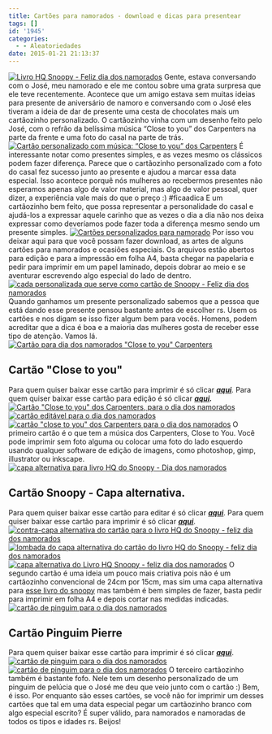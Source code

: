 ```yaml
---
title: Cartões para namorados - download e dicas para presentear
tags: []
id: '1945'
categories:
  - - Aleatoriedades
date: 2015-01-21 21:13:37
---
```


[![Livro HQ Snoopy - Feliz dia dos namorados](/images/2015/01/DSCN0141.jpg)](/images/2015/01/DSCN0141.jpg) Gente, estava conversando com o José, meu namorado e ele me contou sobre uma grata surpresa que ele teve recentemente. Acontece que um amigo estava sem muitas ideias para presente de aniversário de namoro e conversando com o José eles tiveram a ideia de dar de presente uma cesta de chocolates mais um cartãozinho personalizado. O cartãozinho vinha com um desenho feito pelo José, com o refrão da belíssima música “Close to you” dos Carpenters na parte da frente e uma foto do casal na parte de trás. [![Cartão personalizado com música: “Close to you” dos Carpenters](/images/2015/01/DSCN0127.jpg)](/images/2015/01/DSCN0127.jpg) É interessante notar como presentes simples, e as vezes mesmo os clássicos podem fazer diferença. Parece que o cartãozinho personalizado com a foto do casal fez sucesso junto ao presente e ajudou a marcar essa data especial. Isso acontece porquê nós mulheres ao recebermos presentes não esperamos apenas algo de valor material, mas algo de valor pessoal, quer dizer, a experiência vale mais do que o preço :) #ficaadica E um cartãozinho bem feito, que possa representar a personalidade do casal e ajudá-los a expressar aquele carinho que as vezes o dia a dia não nos deixa expressar como deveríamos pode fazer toda a diferença mesmo sendo um presente simples. [![Cartões personalizados para namorado](/images/2015/01/DSCN0121.jpg)](/images/2015/01/DSCN0121.jpg) Por isso vou deixar aqui para que você possam fazer download, as artes de alguns cartões para namorados e ocasiões especiais. Os arquivos estão abertos para edição e para a impressão em folha A4, basta chegar na papelaria e pedir para imprimir em um papel laminado, depois dobrar ao meio e se aventurar escrevendo algo especial do lado de dentro. [![cada personalizada que serve como cartão de Snoopy - Feliz dia dos namorados](/images/2015/01/DSCN0138.jpg)](/images/2015/01/DSCN0138.jpg) Quando ganhamos um presente personalizado sabemos que a pessoa que está dando esse presente pensou bastante antes de escolher rs. Usem os cartões e nos digam se isso fizer algum bem para vocês. Homens, podem acreditar que a dica é boa e a maioria das mulheres gosta de receber esse tipo de atenção. Vamos lá. [![Cartão para dia dos namorados "Close to you" Carpenters ](/images/2015/01/DSCN0123.jpg)](/images/2015/01/DSCN0123.jpg)

## **Cartão "Close to you"**

Para quem quiser baixar esse cartão para imprimir é só clicar _[**aqui**](/images/2015/01/cartao-close-to-you.png%20 "aqui")._ Para quem quiser baixar esse cartão para edição é só clicar **_[aqui](/images/2015/01/cartao-close-to-you.svg_.zip%20 "aqui")._** [![Cartão "Close to you" dos Carpenters, para o dia dos namorados](/images/2015/01/DSCN0124.jpg)](/images/2015/01/DSCN0124.jpg) [![cartão editável para o dia dos namorados ](/images/2015/01/DSCN0125.jpg)](/images/2015/01/DSCN0125.jpg) [![cartão "close to you" dos Carpenters para o dia dos namorados ](/images/2015/01/DSCN0130.jpg)](/images/2015/01/DSCN0130.jpg) O primeiro cartão é o que tem a música dos Carpenters, Close to You. Você pode imprimir sem foto alguma ou colocar uma foto do lado esquerdo usando qualquer software de edição de imagens, como photoshop, gimp, illustrator ou inkscape. [![capa alternativa para livro HQ do Snoopy - Dia dos namorados](/images/2015/01/DSCN0131.jpg)](/images/2015/01/DSCN0131.jpg)

## **Cartão Snoopy - Capa alternativa.**

Para quem quiser baixar esse cartão para editar é só clicar [_**aqui**_](/images/2015/01/cartao-snoopy.svg_.zip%20 "aqui"). Para quem quiser baixar esse cartão para imprimir é só clicar [_**aqui**_](/images/2015/01/cartao-snoopy.png%20 "aqui"). [![contra-capa alternativa do cartão para o livro HQ do Snoopy - feliz dia dos namorados](/images/2015/01/DSCN0132.jpg)](/images/2015/01/DSCN0132.jpg) [![lombada do capa alternativa do cartão do livro HQ do Snoopy - feliz dia dos namorados](/images/2015/01/DSCN0137.jpg)](/images/2015/01/DSCN0137.jpg) [![capa alternativa do Livro HQ Snoopy - feliz dia dos namorados](/images/2015/01/DSCN0139.jpg)](/images/2015/01/DSCN0139.jpg) O segundo cartão é uma ideia um pouco mais criativa pois não é um cartãozinho convencional de 24cm por 15cm, mas sim uma capa alternativa para [esse livro do snoopy](http://www.submarino.com.br/produto/5941909/livro-snoopy-feliz-dia-dos-namorados-) mas também é bem simples de fazer, basta pedir para imprimir em folha A4 e depois cortar nas medidas indicadas. [![cartão de pinguim para o dia dos namorados](/images/2015/01/DSCN0119.jpg)](/images/2015/01/DSCN0119.jpg)

## **Cartão Pinguim Pierre**

Para quem quiser baixar esse cartão para imprimir é só clicar [**_aqui_**](/images/2014/12/cartao-pierre-pinguim-para-imprimir-a4.png "aqui"). [![cartão de pinguim para o dia dos namorados ](/images/2015/01/DSCN0122.jpg)](/images/2015/01/DSCN0122.jpg) [![cartão de pinguim para o dia dos namorados](/images/2015/01/DSCN0120.jpg)](/images/2015/01/DSCN0120.jpg) O terceiro cartãozinho também é bastante fofo. Nele tem um desenho personalizado de um pinguim de pelúcia que o José me deu que veio junto com o cartão :) Bem, é isso. Por enquanto são esses cartões, se você não for imprimir um desses cartões que tal em uma data especial pegar um cartãozinho branco com algo especial escrito? É super válido, para namorados e namoradas de todos os tipos e idades rs. Beijos!
